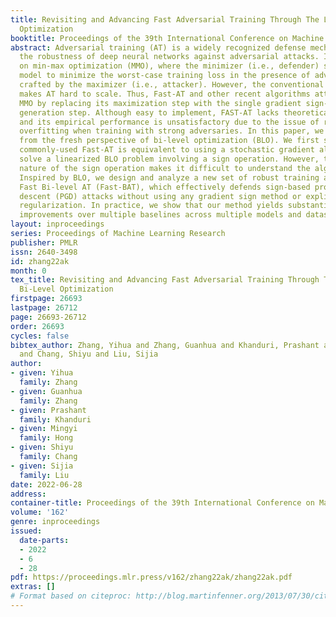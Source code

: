 ```yaml
---
title: Revisiting and Advancing Fast Adversarial Training Through The Lens of Bi-Level
  Optimization
booktitle: Proceedings of the 39th International Conference on Machine Learning
abstract: Adversarial training (AT) is a widely recognized defense mechanism to gain
  the robustness of deep neural networks against adversarial attacks. It is built
  on min-max optimization (MMO), where the minimizer (i.e., defender) seeks a robust
  model to minimize the worst-case training loss in the presence of adversarial examples
  crafted by the maximizer (i.e., attacker). However, the conventional MMO method
  makes AT hard to scale. Thus, Fast-AT and other recent algorithms attempt to simplify
  MMO by replacing its maximization step with the single gradient sign-based attack
  generation step. Although easy to implement, FAST-AT lacks theoretical guarantees,
  and its empirical performance is unsatisfactory due to the issue of robust catastrophic
  overfitting when training with strong adversaries. In this paper, we advance Fast-AT
  from the fresh perspective of bi-level optimization (BLO). We first show that the
  commonly-used Fast-AT is equivalent to using a stochastic gradient algorithm to
  solve a linearized BLO problem involving a sign operation. However, the discrete
  nature of the sign operation makes it difficult to understand the algorithm performance.
  Inspired by BLO, we design and analyze a new set of robust training algorithms termed
  Fast Bi-level AT (Fast-BAT), which effectively defends sign-based projected gradient
  descent (PGD) attacks without using any gradient sign method or explicit robust
  regularization. In practice, we show that our method yields substantial robustness
  improvements over multiple baselines across multiple models and datasets.
layout: inproceedings
series: Proceedings of Machine Learning Research
publisher: PMLR
issn: 2640-3498
id: zhang22ak
month: 0
tex_title: Revisiting and Advancing Fast Adversarial Training Through The Lens of
  Bi-Level Optimization
firstpage: 26693
lastpage: 26712
page: 26693-26712
order: 26693
cycles: false
bibtex_author: Zhang, Yihua and Zhang, Guanhua and Khanduri, Prashant and Hong, Mingyi
  and Chang, Shiyu and Liu, Sijia
author:
- given: Yihua
  family: Zhang
- given: Guanhua
  family: Zhang
- given: Prashant
  family: Khanduri
- given: Mingyi
  family: Hong
- given: Shiyu
  family: Chang
- given: Sijia
  family: Liu
date: 2022-06-28
address:
container-title: Proceedings of the 39th International Conference on Machine Learning
volume: '162'
genre: inproceedings
issued:
  date-parts:
  - 2022
  - 6
  - 28
pdf: https://proceedings.mlr.press/v162/zhang22ak/zhang22ak.pdf
extras: []
# Format based on citeproc: http://blog.martinfenner.org/2013/07/30/citeproc-yaml-for-bibliographies/
---
```

